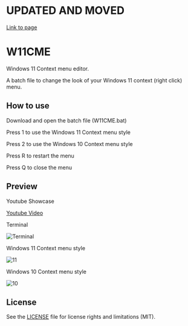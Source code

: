 # UPDATED AND MOVED
[Link to page](https://zelez.net/app/windows-utility/)

# W11CME
Windows 11 Context menu editor.

A batch file to change the look of your Windows 11 context (right click) menu.

## How to use

Download and open the batch file (W11CME.bat)

Press 1 to use the Windows 11 Context menu style

Press 2 to use the Windows 10 Context menu style

Press R to restart the menu

Press Q to close the menu

## Preview

Youtube Showcase

[Youtube Video](https://youtu.be/PxLUQ7-6Bqk)

Terminal

![Terminal](https://github.com/mommyune/W11CME/assets/99808967/ef8b94c4-7775-4f16-bb06-c0261f9614a7)

Windows 11 Context menu style

![11](https://github.com/mommyune/W11CME/assets/99808967/24fd4e6f-48cf-4593-8ff9-f0d3557263df)

Windows 10 Context menu style

![10](https://github.com/mommyune/W11CME/assets/99808967/1d068dbb-c2b2-4598-b2bb-14c8fbe1bbc4)

## License

See the [LICENSE](LICENSE) file for license rights and limitations (MIT).
